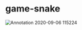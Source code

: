 # game-snake
![Annotation 2020-09-06 115224](https://user-images.githubusercontent.com/49756993/92322508-513dde80-f03a-11ea-9377-773ad396d31f.png)
